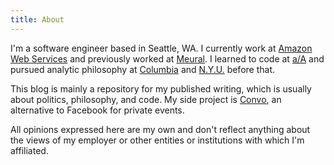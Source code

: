 ```yaml
---
title: About
---
```

I'm a software engineer based in Seattle, WA. I currently work at [Amazon Web Services](https://buildon.aws/) and previously worked at [Meural](https://www.meural.com). I learned to code at [a/A](https://appacademy.io/) and pursued analytic philosophy at [Columbia](http://philosophy.columbia.edu/) and [N.Y.U.](https://as.nyu.edu/philosophy.html) before that.

This blog is mainly a repository for my published writing, which is usually about politics, philosophy, and code. My side project is [Convo](https://hiconvo.com), an alternative to Facebook for private events.

All opinions expressed here are my own and don't reflect anything about the views of my employer or other entities or institutions with which I'm affiliated.
